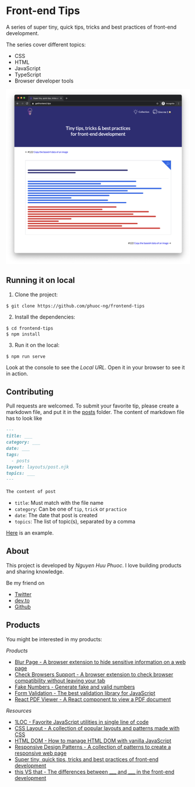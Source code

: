 # Front-end Tips

A series of super tiny, quick tips, tricks and best practices of front-end development.

The series cover different topics:

* CSS
* HTML
* JavaScript
* TypeScript
* Browser developer tools

![front-end tips](/img/screenshot.png)

## Running it on local

1. Clone the project:

```console
$ git clone https://github.com/phuoc-ng/frontend-tips
```

2. Install the dependencies:

```console
$ cd frontend-tips
$ npm install
```

3. Run it on the local:

```console
$ npm run serve
```

Look at the console to see the _Local URL_. Open it in your browser to see it in action.

## Contributing

Pull requests are welcomed. To submit your favorite tip, please create a markdown file, and put it in the [posts](posts) folder.
The content of markdown file has to look like

```md
---
title: ___
category: ___
date: ___
tags:
  - posts
layout: layouts/post.njk
topics: ___
---

The content of post
```

* `title`: Must match with the file name
* `category`: Can be one of `tip`, `trick` or `practice`
* `date`: The date that post is created
* `topics`: The list of topic(s), separated by a comma

[Here](posts/convert-string-to-number.md) is an example.

## About

This project is developed by _Nguyen Huu Phuoc_. I love building products and sharing knowledge.

Be my friend on
* [Twitter](https://twitter.com/nghuuphuoc)
* [dev.to](https://dev.to/phuocng)
* [Github](https://github.com/phuoc-ng)

## Products

You might be interested in my products:

_Products_
* [Blur Page - A browser extension to hide sensitive information on a web page](https://blur.page)
* [Check Browsers Support - A browser extension to check browser compatibility without leaving your tab](https://checkbrowsers.support")
* [Fake Numbers - Generate fake and valid numbers](https://fakenumbers.io)
* [Form Validation - The best validation library for JavaScript](https://formvalidation.io)
* [React PDF Viewer - A React component to view a PDF document](https://react-pdf-viewer.dev)

_Resources_
* [1LOC - Favorite JavaScript utilities in single line of code](https://1loc.dev)
* [CSS Layout - A collection of popular layouts and patterns made with CSS](https://csslayout.io)
* [HTML DOM - How to manage HTML DOM with vanilla JavaScript](https://htmldom.dev)
* [Responsive Design Patterns - A collection of patterns to create a responsive web page](https://responsive.page)
* [Super tiny, quick tips, tricks and best practices of front-end development](https://getfrontend.tips)
* [this VS that - The differences between ___ and ___ in the front-end development](https://thisthat.dev)
